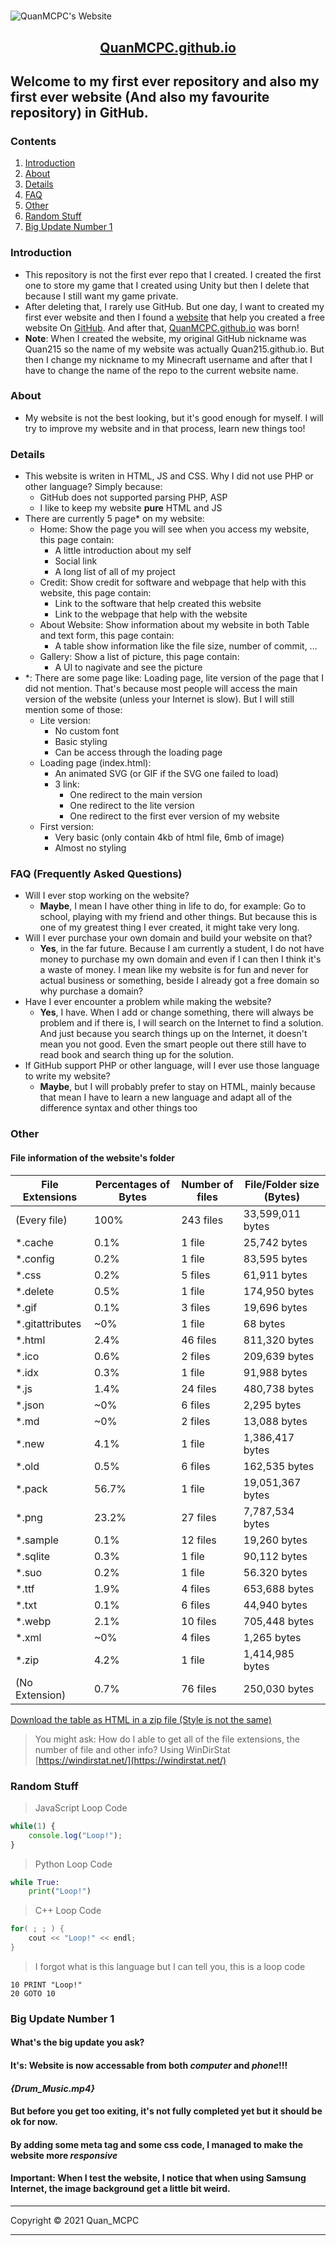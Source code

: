 <h1 style="text-align: center"></h1>

![QuanMCPC's Website](https://quanmcpc.github.io/website/image/social_preview_.png)

<div align="center">
    <a href="https://quanmcpc.github.io">
        <h2>QuanMCPC.github.io</h2>
    </a>
</div>

## Welcome to my first ever repository and also my first ever website (And also my favourite repository) in GitHub.
### Contents
1. [Introduction](#introduction)
2. [About](#about)
3. [Details](#details)
4. [FAQ](#faq)
5. [Other](#other)
6. [Random Stuff](#random-stuff)
7. [Big Update Number 1](#big-update-number-1)
### Introduction
* This repository is not the first ever repo that I created. I created the first one to store my game that I created using Unity but then I delete that because I still want my game private.
* After deleting that, I rarely use GitHub. But one day, I want to created my first ever website and then I found a [website](https://medium.com/@svinkle/publish-and-share-your-own-website-for-free-with-github-2eff049a1cb5) that help you created a free website On [GitHub](https://github.com). And after that, [QuanMCPC.github.io](https://quanmcpc.github.io) was born!
* **Note**: When I created the website, my original GitHub nickname was Quan215 so the name of my website was actually Quan215.github.io. But then I change my nickname to my Minecraft username and after that I have to change the name of the repo to the current website name.
### About
- My website is not the best looking, but it's good enough for myself. I will try to improve my website and in that process, learn new things too!
### Details
- This website is writen in HTML, JS and CSS. Why I did not use PHP or other language? Simply because:
    - GitHub does not supported parsing PHP, ASP
    - I like to keep my website **pure** HTML and JS
- There are currently 5 page* on my website:
    - Home: Show the page you will see when you access my website, this page contain:
        - A little introduction about my self
        - Social link
        - A long list of all of my project
    - Credit: Show credit for software and webpage that help with this website, this page contain:
        - Link to the software that help created this website
        - Link to the webpage that help with the website
    - About Website: Show information about my website in both Table and text form, this page contain:
        - A table show information like the file size, number of commit, ...
    - Gallery: Show a list of picture, this page contain:
        - A UI to nagivate and see the picture
- *: There are some page like: Loading page, lite version of the page that I did not mention. That's because most people will access the main version of the website (unless your Internet is slow). But I will still mention some of those:
    - Lite version:
        - No custom font
        - Basic styling
        - Can be access through the loading page
    - Loading page (index.html):
        - An animated SVG (or GIF if the SVG one failed to load)
        - 3 link:
            - One redirect to the main version
            - One redirect to the lite version
            - One redirect to the first ever version of my website
    - First version:
        - Very basic (only contain 4kb of html file, 6mb of image)
        - Almost no styling
### FAQ (Frequently Asked Questions)
- Will I ever stop working on the website?
    - **Maybe**, I mean I have other thing in life to do, for example: Go to school, playing with my friend and other things. But because this is one of my greatest thing I ever created, it might take very long.
- Will I ever purchase your own domain and build your website on that?
    - **Yes**, in the far future. Because I am currently a student, I do not have money to purchase my own domain and even if I can then I think it's a waste of money. I mean like my website is for fun and never for actual business or something, beside I already got a free domain so why purchase a domain?
- Have I ever encounter a problem while making the website?
    - **Yes**, I have. When I add or change something, there will always be problem and if there is, I will search on the Internet to find a solution. And just because you search things up on the Internet, it doesn't mean you not good. Even the smart people out there still have to read book and search thing up for the solution.
- If GitHub support PHP or other language, will I ever use those language to write my website?
    - **Maybe**, but I will probably prefer to stay on HTML, mainly because that mean I have to learn a new language and adapt all of the difference syntax and other things too
### Other
#### File information of the website's folder
File Extensions | Percentages of Bytes | Number of files | File/Folder size (Bytes)
----------------|--------------------- |-----------------|--------------------------
(Every file)    | 100%                 | 243 files       | 33,599,011 bytes
*.cache         | 0.1%                 | 1 file          | 25,742 bytes
*.config        | 0.2%                 | 1 file          | 83,595 bytes
*.css           | 0.2%                 | 5 files         | 61,911 bytes
*.delete        | 0.5%                 | 1 file          | 174,950 bytes
*.gif           | 0.1%                 | 3 files         | 19,696 bytes
*.gitattributes | ~0%                  | 1 file          | 68 bytes
*.html          | 2.4%                 | 46 files        | 811,320 bytes
*.ico           | 0.6%                 | 2 files         | 209,639 bytes
*.idx           | 0.3%                 | 1 file          | 91,988 bytes
*.js            | 1.4%                 | 24 files        | 480,738 bytes
*.json          | ~0%                  | 6 files         | 2,295 bytes
*.md            | ~0%                  | 2 files         | 13,088 bytes
*.new           | 4.1%                 | 1 file          | 1,386,417 bytes
*.old           | 0.5%                 | 6 files         | 162,535 bytes
*.pack          | 56.7%                | 1 file          | 19,051,367 bytes
*.png           | 23.2%                | 27 files        | 7,787,534 bytes
*.sample        | 0.1%                 | 12 files        | 19,260 bytes
*.sqlite        | 0.3%                 | 1 file          | 90,112 bytes
*.suo           | 0.2%                 | 1 file          | 56.320 bytes
*.ttf           | 1.9%                 | 4 files         | 653,688 bytes
*.txt           | 0.1%                 | 6 files         | 44,940 bytes
*.webp          | 2.1%                 | 10 files        | 705,448 bytes
*.xml           | ~0%                  | 4 files         | 1,265 bytes
*.zip           | 4.2%                 | 1 file          | 1,414,985 bytes
(No Extension)  | 0.7%                 | 76 files        | 250,030 bytes

[Download the table as HTML in a zip file (Style is not the same)](https://drive.google.com/u/0/uc?id=1ijDD_QCY6xbfYFVnKyJvaJsK8WKmu2zo&export=download)
> You might ask: How do I able to get all of the file extensions, the number of file and other info?
> Using WinDirStat [https://windirstat.net/](https://windirstat.net/)
### Random Stuff
> JavaScript Loop Code
```JavaScript
while(1) {
    console.log("Loop!");
}
```
> Python Loop Code
```Python
while True:
    print("Loop!")
```
> C++ Loop Code
```c++
for( ; ; ) {
    cout << "Loop!" << endl;
}
```
> I forgot what is this language but I can tell you, this is a loop code
```basic
10 PRINT "Loop!"
20 GOTO 10
```
### Big Update Number 1
#### What's the big update you ask?
#### It's: Website is now accessable from both **___computer___** and **___phone___**!!!
#### **___{Drum_Music.mp4}___**
#### But before you get too exiting, it's not fully completed yet but it should be ok for now.
#### By adding some meta tag and some css code, I managed to make the website more ___responsive___
#### **Important**: When I test the website, I notice that when using Samsung Internet, the image background get a little bit weird.
***
Copyright &copy; 2021 Quan_MCPC
***
